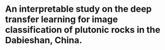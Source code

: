 # An interpretable study on the deep transfer learning for image classification of plutonic rocks in the Dabieshan, China.
